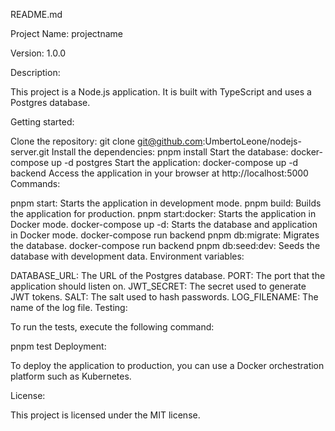 
README.md

Project Name: projectname

Version: 1.0.0

Description:

This project is a Node.js application. It is built with TypeScript and uses a Postgres database.

Getting started:

Clone the repository:
git clone git@github.com:UmbertoLeone/nodejs-server.git
Install the dependencies:
pnpm install
Start the database:
docker-compose up -d postgres
Start the application:
docker-compose up -d backend
Access the application in your browser at http://localhost:5000
Commands:

pnpm start: Starts the application in development mode.
pnpm build: Builds the application for production.
pnpm start:docker: Starts the application in Docker mode.
docker-compose up -d: Starts the database and application in Docker mode.
docker-compose run backend pnpm db:migrate: Migrates the database.
docker-compose run backend pnpm db:seed:dev: Seeds the database with development data.
Environment variables:

DATABASE_URL: The URL of the Postgres database.
PORT: The port that the application should listen on.
JWT_SECRET: The secret used to generate JWT tokens.
SALT: The salt used to hash passwords.
LOG_FILENAME: The name of the log file.
Testing:

To run the tests, execute the following command:

pnpm test
Deployment:

To deploy the application to production, you can use a Docker orchestration platform such as Kubernetes.

License:

This project is licensed under the MIT license.
